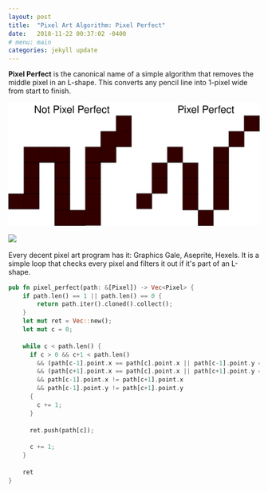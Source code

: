 ```yaml
---
layout: post
title:  "Pixel Art Algorithm: Pixel Perfect"
date:   2018-11-22 00:37:02 -0400
# menu: main
categories: jekyll update
---
```


**Pixel Perfect** is the canonical name of a simple algorithm that removes the middle pixel in an L-shape. This converts any pencil line into 1-pixel wide from start to finish.

![pixel perfect](/static/pixelart/pixelperfect.svg)

![](https://i.imgur.com/H9sqW5P.png)

Every decent pixel art program has it: Graphics Gale, Aseprite, Hexels. It is a simple loop that checks every pixel and filters it out if it's part of an L-shape.

```rust
pub fn pixel_perfect(path: &[Pixel]) -> Vec<Pixel> {
    if path.len() == 1 || path.len() == 0 {
        return path.iter().cloned().collect();
    }
    let mut ret = Vec::new();
    let mut c = 0;

    while c < path.len() {
      if c > 0 && c+1 < path.len()
        && (path[c-1].point.x == path[c].point.x || path[c-1].point.y == path[c].point.y)
        && (path[c+1].point.x == path[c].point.x || path[c+1].point.y == path[c].point.y)
        && path[c-1].point.x != path[c+1].point.x
        && path[c-1].point.y != path[c+1].point.y
      {
        c += 1;
      }

      ret.push(path[c]);

      c += 1;
    }

    ret
}
```